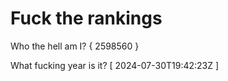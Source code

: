 # Fuck the rankings

Who the hell am I?
{ 2598560 }

What fucking year is it?
[ 2024-07-30T19:42:23Z ]
